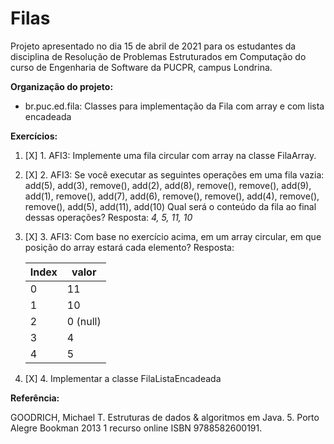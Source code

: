 # Filas

Projeto apresentado no dia 15 de abril de 2021 para os estudantes da disciplina de Resolução de
Problemas Estruturados em Computação do curso de Engenharia de Software da PUCPR, campus Londrina.

**Organização do projeto:**

* br.puc.ed.fila: Classes para implementação da Fila com array e com lista encadeada

**Exercícios:**

1) [X] 1. AFI3: Implemente uma fila circular com array na classe FilaArray.
2) [X] 2. AFI3: Se você executar as seguintes operações em uma fila vazia:
   add(5), add(3), remove(), add(2), add(8), remove(), remove(), add(9), add(1), remove(), add(7),
   add(6), remove(), remove(), add(4), remove(), remove(), add(5), add(11), add(10)
   Qual será o conteúdo da fila ao final dessas operações?
   Resposta: *4, 5, 11, 10*
3) [X] 3. AFI3: Com base no exercício acima, em um array circular, em que posição do array estará cada
   elemento?
   Resposta:


   | Index | valor |
   | - | - |
   | 0 | 11 |
   | 1 | 10 |
   | 2 | 0 (null) |
   | 3 | 4 |
   | 4 | 5 |
4) [X] 4. Implementar a classe FilaListaEncadeada

**Referência:**

GOODRICH, Michael T. Estruturas de dados & algoritmos em Java. 5. Porto Alegre Bookman 2013 1
recurso online ISBN 9788582600191.
